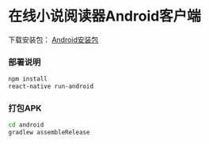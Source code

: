 # 在线小说阅读器Android客户端

下载安装包：
[Android安装包](https://gyxing.github.io/react-native-book/apk/book-v1.0.0.apk)

### 部署说明

```bash
npm install
react-native run-android
```

### 打包APK

```bash
cd android
gradlew assembleRelease
```
